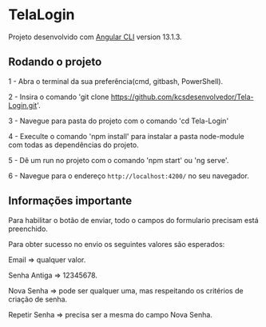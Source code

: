 # TelaLogin

Projeto desenvolvido com [Angular CLI](https://github.com/angular/angular-cli) version 13.1.3.

## Rodando o projeto

1 - Abra o terminal da sua preferência(cmd, gitbash, PowerShell).

2 - Insira o comando 'git clone https://github.com/kcsdesenvolvedor/Tela-Login.git'.

3 - Navegue para pasta do projeto com o comando 'cd Tela-Login'

4 - Execulte o comando 'npm install' para instalar a pasta node-module com todas as dependências do projeto.

5 - Dê um run no projeto com o comando 'npm start' ou 'ng serve'.

6 - Navegue para o endereço `http://localhost:4200/` no seu navegador.

## Informações importante

Para habilitar o botão de enviar, todo o campos do formulario precisam está preenchido.

Para obter sucesso no envio os seguintes valores são esperados:

Email => qualquer valor.

Senha Antiga => 12345678.

Nova Senha => pode ser qualquer uma, mas respeitando os critérios de criação de senha.

Repetir Senha => precisa ser a mesma do campo Nova Senha.


